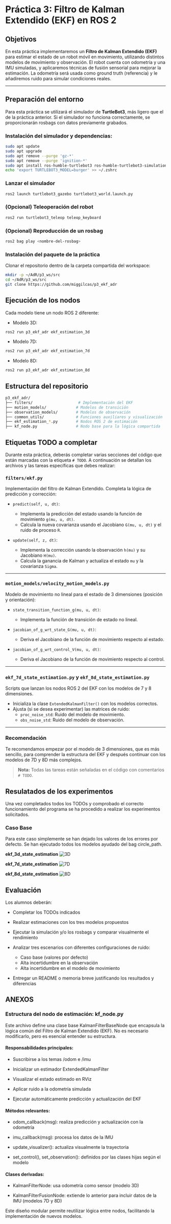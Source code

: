 # Práctica 3: Filtro de Kalman Extendido (EKF) en ROS 2

## Objetivos

En esta práctica implementaremos un **Filtro de Kalman Extendido (EKF)** para estimar el estado de un robot móvil en movimiento, utilizando distintos modelos de movimiento y observación. El robot cuenta con odometría y una IMU simuladas, y aplicaremos técnicas de fusión sensorial para mejorar la estimación. La odometría será usada como ground truth (referencia) y le añadiremos ruido para simular condiciones reales.

---

## Preparación del entorno

Para esta práctica se utilizará el simulador de **TurtleBot3**, más ligero que el de la práctica anterior. Si el simulador no funciona correctamente, se proporcionarán rosbags con datos previamente grabados.

### Instalación del simulador y dependencias:

```bash
sudo apt update
sudo apt upgrade
sudo apt remove --purge 'gz-*'
sudo apt remove --purge 'ignition-*'
sudo apt install ros-humble-turtlebot3 ros-humble-turtlebot3-simulations ros-humble-turtlebot3-gazebo
echo 'export TURTLEBOT3_MODEL=burger' >> ~/.zshrc
```
### Lanzar el simulador
```bash
ros2 launch turtlebot3_gazebo turtlebot3_world.launch.py

```
### (Opcional) Teleoperación del robot
```bash
ros2 run turtlebot3_teleop teleop_keyboard

```
### (Opcional) Reproducción de un rosbag
```bash
ros2 bag play <nombre-del-rosbag>

```

### Instalación del paquete de la práctica
Clonar el repositorio dentro de la carpeta compartida del workspace:

```bash
mkdir -p ~/AdR/p3_ws/src
cd ~/AdR/p3_ws/src
git clone https://github.com/miggilcas/p3_ekf_adr

```

## Ejecución de los nodos
Cada modelo tiene un nodo ROS 2 diferente:
- Modelo 3D:
```bash
ros2 run p3_ekf_adr ekf_estimation_3d
```
- Modelo 7D:
```bash
ros2 run p3_ekf_adr ekf_estimation_7d
```
- Modelo 8D:
```bash
ros2 run p3_ekf_adr ekf_estimation_8d
```

## Estructura del repositorio
```bash
p3_ekf_adr/
├── filters/                    # Implementación del EKF
├── motion_models/             # Modelos de transición
├── observation_models/        # Modelos de observación
├── common_utils/              # Funciones auxiliares y visualización
├── ekf_estimation_*.py        # Nodos ROS 2 de estimación
├── kf_node.py                 # Nodo base para la lógica compartida
```

##  Etiquetas TODO a completar

Durante esta práctica, deberás completar varias secciones del código que están marcadas con la etiqueta `# TODO`. A continuación se detallan los archivos y las tareas específicas que debes realizar:

### `filters/ekf.py`
Implementación del filtro de Kalman Extendido. Completa la lógica de predicción y corrección:

- `predict(self, u, dt)`: 
  - Implementa la predicción del estado usando la función de movimiento `g(mu, u, dt)`.
  - Calcula la nueva covarianza usando el Jacobiano `G(mu, u, dt)` y el ruido de proceso `R`.

- `update(self, z, dt)`:
  - Implementa la corrección usando la observación `h(mu)` y su Jacobiano `H(mu)`.
  - Calcula la ganancia de Kalman y actualiza el estado `mu` y la covarianza `Sigma`.

---

### `motion_models/velocity_motion_models.py`
Modelo de movimiento no lineal para el estado de 3 dimensiones (posición y orientación):

- `state_transition_function_g(mu, u, dt)`:
  - Implementa la función de transición de estado no lineal.

- `jacobian_of_g_wrt_state_G(mu, u, dt)`:
  - Deriva el Jacobiano de la función de movimiento respecto al estado.

- `jacobian_of_g_wrt_control_V(mu, u, dt)`:
  - Deriva el Jacobiano de la función de movimiento respecto al control.

---

### `ekf_7d_state_estimation.py` y `ekf_8d_state_estimation.py`
Scripts que lanzan los nodos ROS 2 del EKF con los modelos de 7 y 8 dimensiones.

- Inicializa la clase `ExtendedKalmanFilter()` con los modelos correctos.
- Ajusta (si se desea experimentar) las matrices de ruido:
  - `proc_noise_std`: Ruido del modelo de movimiento.
  - `obs_noise_std`: Ruido del modelo de observación.

---

###  Recomendación

Te recomendamos empezar por el modelo de 3 dimensiones, que es más sencillo, para comprender la estructura del EKF y después continuar con los modelos de 7D y 8D más complejos.

> **Nota:** Todas las tareas están señaladas en el código con comentarios `# TODO`.


## Resulatados de los experimentos 

Una vez completados todos los TODOs y comprobado el correcto funcionamiento del programa se ha procedido a realizar los experimentos solicitados. 

### Caso Base

Para este caso simplemente se han dejado los valores de los errores por defecto. Se han ejecutado todos los modelos ayudado del bag circle_path. 

**ekf_3d_state_estimation**
![3D](imagenes/Figure_3d_default.png)

**ekf_7d_state_estimation**
![7D](imagenes/Figure_7d_default.png)

**ekf_8d_state_estimation**
![8D](imagenes/Figure_8d_default.png)


## Evaluación
Los alumnos deberán:

- Completar los TODOs indicados

- Realizar estimaciones con los tres modelos propuestos

- Ejecutar la simulación y/o los rosbags y comparar visualmente el rendimiento

- Analizar tres escenarios con diferentes configuraciones de ruido:

    - Caso base (valores por defecto)
    - Alta incertidumbre en la observación
    - Alta incertidumbre en el modelo de movimiento

- Entregar un README o memoria breve justificando los resultados y diferencias

## ANEXOS
### Estructura del nodo de estimación: kf_node.py
Este archivo define una clase base KalmanFilterBaseNode que encapsula la lógica común del Filtro de Kalman Extendido (EKF). No es necesario modificarlo, pero es esencial entender su estructura.

#### Responsabilidades principales:

- Suscribirse a los temas /odom e /imu

- Inicializar un estimador ExtendedKalmanFilter

- Visualizar el estado estimado en RViz

- Aplicar ruido a la odometría simulada

- Ejecutar automáticamente predicción y actualización del EKF

#### Métodos relevantes:

- odom_callback(msg): realiza predicción y actualización con la odometría

- imu_callback(msg): procesa los datos de la IMU

- update_visualizer(): actualiza visualmente la trayectoria

- set_control(), set_observation(): definidos por las clases hijas según el modelo

#### Clases derivadas:

- KalmanFilterNode: usa odometría como sensor (modelo 3D)

- KalmanFilterFusionNode: extiende lo anterior para incluir datos de la IMU (modelos 7D y 8D)

Este diseño modular permite reutilizar lógica entre nodos, facilitando la implementación de nuevos modelos.
